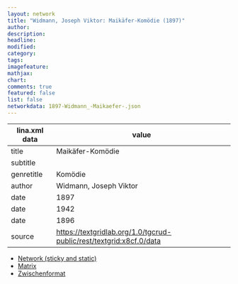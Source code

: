 ```yaml
---
layout: network
title: "Widmann, Joseph Viktor: Maikäfer-Komödie (1897)"
author:
description:
headline:
modified:
category:
tags:
imagefeature: 
mathjax: 
chart: 
comments: true
featured: false
list: false
networkdata: 1897-Widmann_-Maikaefer-.json
---
```

lina.xml data  | value
------------- | -------------
title|Maikäfer-Komödie
subtitle|
genretitle|Komödie
author|Widmann, Joseph Viktor
date|1897
date|1942
date|1896
source|https://textgridlab.org/1.0/tgcrud-public/rest/textgrid:x8cf.0/data


* [Network (sticky and static)](/network414)
* [Matrix](/matrix414)
* [Zwischenformat](/lina414 )
